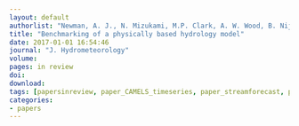 ```yaml
---
layout: default
authorlist: "Newman, A. J., N. Mizukami, M.P. Clark, A. W. Wood, B. Nijssen, and G. Nearing"
title: "Benchmarking of a physically based hydrology model"
date: 2017-01-01 16:54:46
journal: "J. Hydrometeorology"
volume: 
pages: in review
doi:
download:
tags: [papersinreview, paper_CAMELS_timeseries, paper_streamforecast, paper_params, paper_MPRflex]
categories:
- papers
---
```


